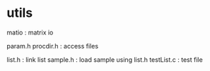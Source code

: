 utils
=====

matio : matrix io




param.h procdir.h : access files 




list.h : link list
sample.h : load sample using list.h
testList.c : test file
